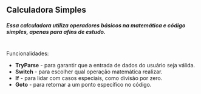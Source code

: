 ## Calculadora Simples
##### _Essa calculadora utiliza operadores básicos na matemática e código simples, apenas para afins de estudo._
<br>
Funcionalidades: 

 - **TryParse** - para garantir que a entrada de dados do usuário seja válida.
- **Switch** - para escolher qual operação matemática realizar.
- **If** - para lidar com casos especiais, como divisão por zero.
- **Goto** - para retornar a um ponto específico no código.
